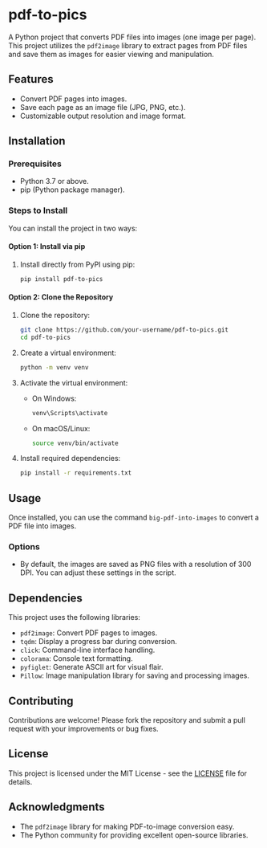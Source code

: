 # pdf-to-pics
  
A Python project that converts PDF files into images (one image per page). This project utilizes the `pdf2image` library to extract pages from PDF files and save them as images for easier viewing and manipulation.
  
## Features
- Convert PDF pages into images.
- Save each page as an image file (JPG, PNG, etc.).
- Customizable output resolution and image format.
  
## Installation
  
### Prerequisites
- Python 3.7 or above.
- pip (Python package manager).
  
### Steps to Install
  
You can install the project in two ways:
  
#### Option 1: Install via pip
  
1. Install directly from PyPI using pip:
  
   ```bash
   pip install pdf-to-pics
   ```
  
#### Option 2: Clone the Repository
  
1. Clone the repository:
  
   ```bash
   git clone https://github.com/your-username/pdf-to-pics.git
   cd pdf-to-pics
   ```
  
2. Create a virtual environment:

   ```bash
   python -m venv venv
   ```
  
3. Activate the virtual environment:
   
   - On Windows:
     ```bash
     venv\Scripts\activate
     ```
   - On macOS/Linux:
     ```bash
     source venv/bin/activate
     ```
  
4. Install required dependencies:
  
   ```bash
   pip install -r requirements.txt
   ```
  
## Usage
  
Once installed, you can use the command `big-pdf-into-images` to convert a PDF file into images.
    
### Options
  
- By default, the images are saved as PNG files with a resolution of 300 DPI. You can adjust these settings in the script.
  
  
## Dependencies
  
This project uses the following libraries:
  
- `pdf2image`: Convert PDF pages to images.
- `tqdm`: Display a progress bar during conversion.
- `click`: Command-line interface handling.
- `colorama`: Console text formatting.
- `pyfiglet`: Generate ASCII art for visual flair.
- `Pillow`: Image manipulation library for saving and processing images.
  
## Contributing

Contributions are welcome! Please fork the repository and submit a pull request with your improvements or bug fixes.
  
  
## License

This project is licensed under the MIT License - see the [LICENSE](LICENSE) file for details.
  
## Acknowledgments
- The `pdf2image` library for making PDF-to-image conversion easy.
- The Python community for providing excellent open-source libraries.
